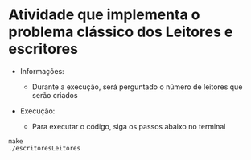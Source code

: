 # Atividade que implementa o problema clássico dos Leitores e escritores

- Informações:
    - Durante a execução, será perguntado o número de leitores que serão criados

- Execução:
    - Para executar o código, siga os passos abaixo no terminal

``` shell
make
./escritoresLeitores
```